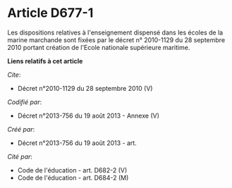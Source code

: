 # Article D677-1

Les dispositions relatives à l'enseignement dispensé dans les écoles de la marine marchande sont fixées par le décret n°
2010-1129 du 28 septembre 2010 portant création de l'Ecole nationale supérieure maritime.

**Liens relatifs à cet article**

_Cite_:

  - Décret n°2010-1129  du 28 septembre 2010 (V)

_Codifié par_:

  - Décret n°2013-756 du 19 août 2013 -  Annexe (V)

_Créé par_:

  - Décret n°2013-756 du 19 août 2013 - art.

_Cité par_:

  - Code de l'éducation - art. D682-2 (V)
  - Code de l'éducation - art. D684-2 (M)
